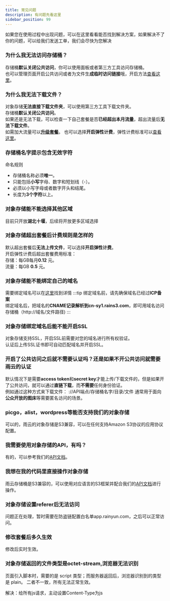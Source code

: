 ```yaml
---
title: 常见问题
description: 有问题先看这里
sidebar_position: 99
---
```


如果您在使用过程中出现问题，可以在这里看看能否找到解决方案，如果解决不了你的问题，可以给我们发送工单，我们会尽快为您解决

### 为什么我无法访问存储桶？

存储桶**默认关闭公共访问**，你可以使用面板或者第三方工具访问存储桶。<br/>
也可以管理页面开启公共访问或者为文件生**成临时访问链接**哦，开启方法[查看这里](/docs/ros/manage#%E5%9F%BA%E6%9C%AC%E4%BF%A1%E6%81%AF-1)。




### 为什么我无法下载文件？
对象存储**无法直接下载文件夹**，可以使用第三方工具下载文件夹。<br/>
存储桶**默认关闭公共访问**。<br/>
如果还是无法下载，可以检查一下自己套餐是否**已经超出本月流量**，超出流量后**无法下载文件**。<br/>
如需加大流量可以[**升级套餐**](/docs/ros/plan#变更套餐)。
也可以选择**开启弹性计费**，弹性计费标准可以[查看这里](/docs/ros/manage#基本信息)。


### 存储桶名字提示包含无效字符

命名规则<br/>
* 存储桶名称必须**唯一**。<br/>
* 只能包括**小写**字母、数字和短划线（-）。<br/>
* 必须以小写字母或者数字开头和结尾。<br/>
* 长度为**3个字符**以上。

### 对象存储能不能选择其他区域

目前只开放**湖北十堰**，后续将开放更多区域选择

### 对象存储超出套餐后计费规则是怎样的

默认超出套餐后**无法上传文件**，可以选择**开启弹性计费**。<br/>
开启弹性计费后超出套餐费用标准：<br/>
存储：每GB每月**0.12** 元。<br/>
流量：每GB **0.5** 元。

### 对象存储能不能绑定自己的域名

需要绑定域名可以在[这里](/docs/ros/manage#域名管理)找到详情
:::tip
绑定域名前，请先确保域名已经过**ICP备案**<br/>
绑定域名后，把域名的**CNAME记录解析到cn-sy1.rains3.com**，即可用域名访问存储桶（http://域名/文件路径)
:::

### 对象存储绑定域名后能不能开启SSL

对象存储支持SSL，开启SSL前需要对您的域名进行所有权验证。<br/>
认证后上传SSL证书即可自动匹配域名并开启SSL。

### 开启了公共访问之后就不需要认证吗？还是如果不开公共访问就需要雨云的认证
默认情况下是需要**access token**和**secret key**才能上传/下载文件的，但是如果开了公共访问，就可以通过**直链下载**，而**不需要**任何身份验证。<br/>
例如通过这种方式来下载文件：
://API端点/存储桶名字/目录/文件
通常用于面向**公众开放的图床**等需要匿名访问的场景。

### picgo，alist，wordpress等能否支持我们的对象存储

可以的，雨云的对象存储是S3兼容，可以在任何支持Amazon S3协议的应用协议配置。

### 我需要使用对象存储的API，有吗？

有的，可以参考我们的[API文档](https://apifox.com/apidoc/shared-a4595cc8-44c5-4678-a2a3-eed7738dab03/api-106165498)。


### 我想在我的代码里直接操作对象存储

雨云存储桶是S3兼容的，可以使用对应语言的S3框架并配合我们的[API文档](https://apifox.com/apidoc/shared-a4595cc8-44c5-4678-a2a3-eed7738dab03/api-106165498)进行操作。

### 对象存储设置referer后无法访问
问题正在处理，暂时需要在防盗链配置白名单app.rainyun.com，之后可以正常访问。


###  修改套餐后多久生效
修改后实时生效。

### 对象存储返回的文件类型是octet-stream,浏览器无法识别

页面引入脚本时，需要的是 script 类型；而服务器返回后，浏览器识别到的类型是
plain。
二者不一致，所有无法正常生效。

解决：给所有js请求，主动设置Content-Type为js

    

